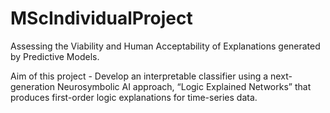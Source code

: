 # MScIndividualProject
Assessing the Viability and Human Acceptability of Explanations generated by Predictive Models.

Aim of this project - Develop an interpretable classifier using a next-generation Neurosymbolic AI approach, “Logic Explained Networks” that produces first-order logic explanations for time-series data.
